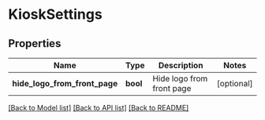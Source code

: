 # KioskSettings

## Properties
Name | Type | Description | Notes
------------ | ------------- | ------------- | -------------
**hide_logo_from_front_page** | **bool** | Hide logo from front page | [optional] 

[[Back to Model list]](../README.md#documentation-for-models) [[Back to API list]](../README.md#documentation-for-api-endpoints) [[Back to README]](../README.md)


